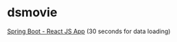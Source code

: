 # dsmovie


[Spring Boot - React JS App](https://cristine-dsmovie.netlify.app/) (30 seconds for data loading)
